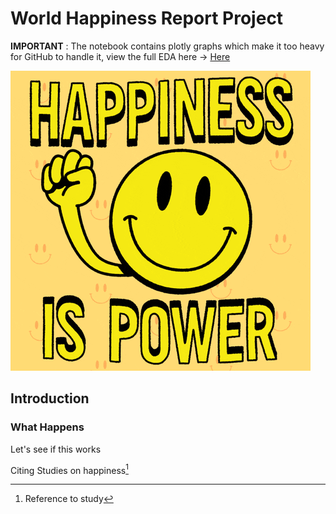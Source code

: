 # World Happiness Report Project

**IMPORTANT** : The notebook contains plotly graphs which make it too heavy for GitHub to handle it, view the full EDA here $\rightarrow$ [Here](https://github.com/FabioF98/World-Happiness-Report#user-content-fn-1-8392d015b54c4dd1e78cd670ac447a42)

![I know you're busy but don't forget to smile](/World%20Happiness%20Report%20Images/giphy.gif)

## Introduction


### What Happens

Let's see if this works





Citing Studies on happiness[^1]


[^1]: Reference to study